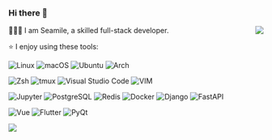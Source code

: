 ### Hi there 👋

<img align="right" src="https://github-readme-stats-sigma-five.vercel.app/api?username=seamile&show_icons=true&count_private=true" />


🧑🏻‍💻 I am Seamile, a skilled full-stack developer.

⭐️ I enjoy using these tools:

![Linux](https://img.shields.io/badge/-Linux-FCC624?logoColor=fff&style=flat-square&logo=Linux)
![macOS](https://img.shields.io/badge/-macOS-000?logoColor=fff&style=flat-square&logo=apple)
![Ubuntu](https://img.shields.io/badge/-Ubuntu-E95420?logoColor=fff&style=flat-square&logo=Ubuntu)
![Arch](https://img.shields.io/badge/-Arch-1793D1?logoColor=fff&style=flat-square&logo=Arch)

![Zsh](https://img.shields.io/badge/-Zsh-F15A24?logoColor=fff&style=flat-square&logo=Zsh)
![tmux](https://img.shields.io/badge/-tmux-1BB91F?logoColor=fff&style=flat-square&logo=tmux)
![Visual Studio Code](https://img.shields.io/badge/-VSCode-007ACC?logoColor=fff&style=flat-square&logo=Visual%20Studio%20Code)
![VIM](https://img.shields.io/badge/-VIM-019733?logoColor=fff&style=flat-square&logo=vim)

![Jupyter](https://img.shields.io/badge/-Jupyter-F37626?logoColor=fff&style=flat-square&logo=Jupyter)
![PostgreSQL](https://img.shields.io/badge/-PostgreSQL-4169E1?logoColor=fff&style=flat-square&logo=PostgreSQL)
![Redis](https://img.shields.io/badge/-Redis-DC382D?logoColor=fff&style=flat-square&logo=Redis)
![Docker](https://img.shields.io/badge/-Docker-2496ED?logoColor=fff&style=flat-square&logo=Docker)
![Django](https://img.shields.io/badge/-Django-092E20?logoColor=fff&style=flat-square&logo=Django)
![FastAPI](https://img.shields.io/badge/-FastAPI-009688?logoColor=fff&style=flat-square&logo=FastAPI)

![Vue](https://img.shields.io/badge/-Vue-4FC08D?logoColor=fff&style=flat-square&logo=vuedotjs)
![Flutter](https://img.shields.io/badge/-Flutter-02569B?logoColor=fff&style=flat-square&logo=Flutter)
![PyQt](https://img.shields.io/badge/-PyQt-41CD52?logoColor=fff&style=flat-square&logo=qt)


<a  href="https://profile.codersrank.io/user/seamile/">
  <img  src="https://cr-skills-chart-widget.azurewebsites.net/api/api?username=seamile&skills=Python,Shell,Go,Rust,JavaScript,HTML,CSS" />
</a>

